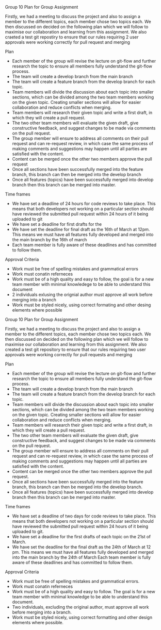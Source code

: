 Group 10 Plan for Group Assignment 

Firstly, we had a meeting to discuss the project and also to assign a member to the different topics, each member chose two topics each. We then discussed on decided on the following plan which we will follow to maximise our collaboration and learning from this assignment.
We also craeted a test git repostiry to ensure that our rules requiring 2 user approvals were working correctly for pull request and merging

Plan
-	Each member of the group will revise the lecture on git-flow and further research the topic to ensure all members fully understand the git-flow process.
-   The team will create a develop branch from the main branch
-	The team will create a feature branch from the develop branch for each topic.
-	Team members will divide the discussion about each topic into smaller sections, which can be divided among the two team members working on the given topic. Creating smaller sections will allow for easier collaboration and reduce conflicts when merging. 
-	Team members will research their given topic and write a first draft, in which they will create a pull request.
-	The two other team members will evaluate the given draft, give constructive feedback, and suggest changes to be made via comments on the pull request.
-	The group member will ensure to address all comments on their pull request and can re-request review, in which case the same process of making comments and suggestions may happen until all parties are satisfied with the content. 
-	Content can be merged once the other two members approve the pull request
-	Once all sections have been successfully merged into the feature branch, this branch can then be merged into the develop branch 
-	Once all features (topics) have been successfully merged into develop branch then this branch can be merged into master.

Time frames 
-	We have set a deadline of 24 hours for code reviews to take place. This means that both developers not working on a particular section should have reviewed the submitted pull request within 24 hours of it being uploaded to git
-	We have set a deadline for first drafts for the 
-	We have set the deadline for final draft as the 16th of March at 12pm. This means we must have all features fully developed and merged into the main branch by the 16th of march
-	Each team member is fully aware of these deadlines and has committed to follow them. 

Approval Criteria
-   Work must be free of spelling mistakes and grammatical errors
-   Work must conatin referneces 
-   Work must be of a high quality and easy to follow, the goal is for a new team member with minimal knowledege to be able to understand this document
-   2 individuals exlusing the orignial author must approve all work before merging into a branch 
-   Work must be styled nicely, using correct formating and other desing elements where possible 



Group 10 Plan for Group Assignment

Firstly, we had a meeting to discuss the project and also to assign a member to the different topics, each member chose two topics each. We then discussed on decided on the following plan which we will follow to maximise our collaboration and learning from this assignment.
We also created a test git repository to ensure that our rules requiring two user approvals were working correctly for pull requests and merging

Plan
-   Each member of the group will revise the lecture on git-flow and further research the topic to ensure all members fully understand the git-flow process.
-   The team will create a develop branch from the main branch
-   The team will create a feature branch from the develop branch for each topic.
-   Team members will divide the discussion about each topic into smaller sections, which can be divided among the two team members working on the given topic. Creating smaller sections will allow for easier collaboration and reduce conflicts when merging.
-   Team members will research their given topic and write a first draft, in which they will create a pull request.
-   The two other team members will evaluate the given draft, give constructive feedback, and suggest changes to be made via comments on the pull request.
-   The group member will ensure to address all comments on their pull request and can re-request review, in which case the same process of making comments and suggestions may happen until all parties are satisfied with the content.
-   Content can be merged once the other two members approve the pull request.
-   Once all sections have been successfully merged into the feature branch, this branch can then be merged into the develop branch.
-   Once all features (topics) have been successfully merged into develop branch then this branch can be merged into master.

Time frames
-   We have set a deadline of two days for code reviews to take place. This means that both developers not working on a particular section should have reviewed the submitted pull request within 24 hours of it being uploaded to git.
-   We have set a deadline for the first drafts of each topic on the 21st of March. 
-   We have set the deadline for the final draft as the 24th of March at 12 pm. This means we must have all features fully developed and merged into the main branch by the 24th of March
Each team member is fully aware of these deadlines and has committed to follow them.

Approval Criteria
-   Work must be free of spelling mistakes and grammatical errors.
-   Work must conatin referneces
-   Work must be of a high quality and easy to follow. The goal is for a new team member with minimal knowledge to be able to understand this document.
-   Two individuals, excluding the original author, must approve all work before merging into a branch.
-   Work must be styled nicely, using correct formatting and other design elements where possible.